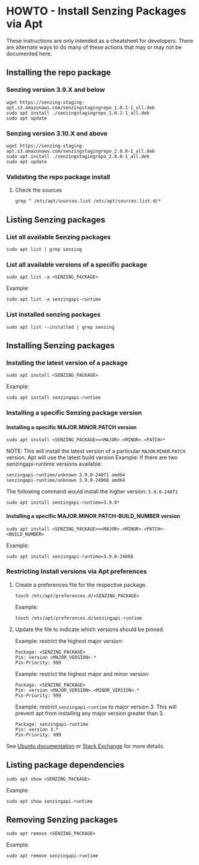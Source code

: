 # HOWTO - Install Senzing Packages via Apt

These instructions are only intended as a cheatsheet for developers.
There are alternate ways to do many of these actions that may or may not be documented here.

## Installing the repo package

### Senzing version 3.9.X and below

```console
wget https://senzing-staging-apt.s3.amazonaws.com/senzingstagingrepo_1.0.1-1_all.deb
sudo apt install ./senzingstagingrepo_1.0.1-1_all.deb
sudo apt update
```

### Senzing version 3.10.X and above

```console
wget https://senzing-staging-apt.s3.amazonaws.com/senzingstagingrepo_2.0.0-1_all.deb
sudo apt install ./senzingstagingrepo_2.0.0-1_all.deb
sudo apt update
```

### Validating the repo package install

1. Check the sources
   ```console
   grep ^ /etc/apt/sources.list /etc/apt/sources.list.d/*
   ```

## Listing Senzing packages

### List all available Senzing packages

```console
sudo apt list | grep senzing
```

### List all available versions of a specific package

```console
sudo apt list -a <SENZING_PACKAGE>
```

Example:

```console
sudo apt list -a senzingapi-runtime
```

### List installed senzing packages

```console
sudo apt list --installed | grep senzing
```

## Installing Senzing packages

### Installing the latest version of a package

```console
sudo apt install <SENZING_PACKAGE>
```

Example:

```console
sudo apt install senzingapi-runtime
```

### Installing a specific Senzing package version

#### Installing a specific MAJOR.MINOR.PATCH version

```console
sudo apt install <SENZING_PACKAGE>=<MAJOR>.<MINOR>.<PATCH>*
```

NOTE: This will install the latest version of a particular `MAJOR`.`MINOR`.`PATCH` version.
Apt will use the latest build version
Example:
If there are two senzingapi-runtime versions available:

```console
senzingapi-runtime/unknown 3.9.0-24071 amd64
senzingapi-runtime/unknown 3.9.0-24068 amd64
```

The following command would install the higher version: `3.9.0-24071`

```console
sudo apt install senzingapi-runtime=3.9.0*
```

#### Installing a specific MAJOR.MINOR.PATCH-BUILD_NUMBER version

```console
sudo apt install <SENZING_PACKAGE>=<MAJOR>.<MINOR>.<PATCH>-<BUILD_NUMBER>
```

Example:

```console
sudo apt install senzingapi-runtime=3.9.0-24068
```

### Restricting Install versions via Apt preferences

1. Create a preferences file for the respective package.
   ```console
   touch /etc/apt/preferences.d/<SENZING_PACKAGE>
   ```
   Example:
   ```console
   touch /etc/apt/preferences.d/senzingapi-runtime
   ```
1. Update the file to indicate which versions should be pinned.

   Example: restrict the highest major version:

   ```console
   Package: <SENZING_PACKAGE>
   Pin: version <MAJOR_VERSION>.*
   Pin-Priority: 999
   ```

   Example: restrict the highest major and minor version:

   ```console
   Package: <SENZING_PACKAGE>
   Pin: version <MAJOR_VERSION>.<MINOR_VERSION>.*
   Pin-Priority: 999
   ```

   Example: restrict `senzingapi-runtime` to major version 3.
   This will prevent apt from installing any major version greater than 3.

   ```console
   Package: senzingapi-runtime
   Pin: version 3.*
   Pin-Priority: 999
   ```

See [Ubuntu documentation] or [Stack Exchange] for more details.

## Listing package dependencies

```console
sudo apt show <SENZING_PACKAGE>
```

Example:

```console
sudo apt show senzingapi-runtime
```

## Removing Senzing packages

```console
sudo apt remove <SENZING_PACKAGE>
```

Example:

```console
sudo apt remove senzingapi-runtime
```

[Stack Exchange]: https://askubuntu.com/questions/547550/apt-mark-holding-a-package-to-a-major-version-not-a-specific-minor
[Ubuntu documentation]: https://help.ubuntu.com/community/PinningHowto
